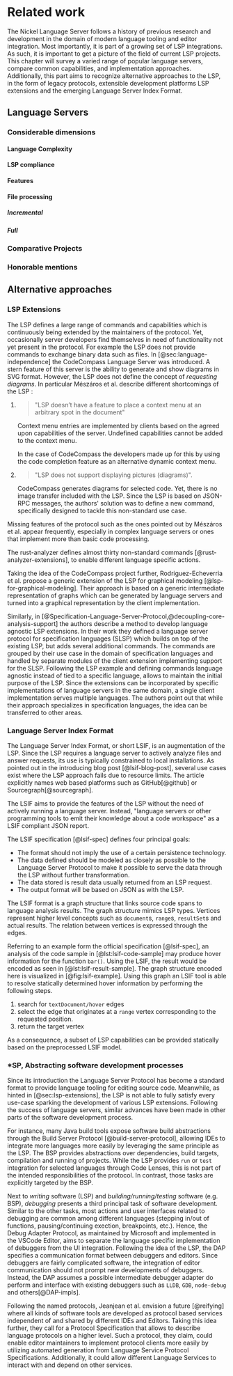 # Related work

The Nickel Language Server follows a history of previous research and development in the domain of modern language tooling and editor integration.
Most importantly, it is part of a growing set of LSP integrations.
As such, it is important to get a picture of the field of current LSP projects.
This chapter will survey a varied range of popular language servers, compare common capabilities, and implementation approaches.
Additionally, this part aims to recognize alternative approaches to the LSP, in the form of legacy protocols, extensible development platforms LSP extensions and the emerging Language Server Index Format.

## Language Servers

### Considerable dimensions

#### Language Complexity

#### LSP compliance

#### Features

#### File processing

##### Incremental

##### Full

### Comparative Projects

<!-- Rust Analyser -->
<!-- Merlin -->
<!-- rnix-lsp -->
<!-- pylance? -->
<!-- Scala & Java LSP (feature LSP extensions) -->
<!-- haskell LSP? (talk to tim) -->

### Honorable mentions


## Alternative approaches

### LSP Extensions

The LSP defines a large range of commands and capabilities which is continuously being extended by the maintainers of the protocol.
Yet, occasionally server developers find themselves in need of functionality not yet present in the protocol.
For example the LSP does not provide commands to exchange binary data such as files.
In [@sec:language-independence] the CodeCompass Language Server was introduced.
A stern feature of this server is the ability to generate and show diagrams in SVG format.
However, the LSP does not define the concept of *requesting diagrams*.
In particular Mészáros et al. describe different shortcomings of the LSP :

1. > "LSP doesn’t have a feature to place a context menu at an arbitrary spot in the document"

   Context menu entries are implemented by clients based on the agreed upon capabilities of the server.
   Undefined capabilities cannot be added to the context menu.

   In the case of CodeCompass the developers made up for this by using the code completion feature as an alternative dynamic context menu.

2. > "LSP does not support displaying pictures (diagrams)".

   CodeCompass generates diagrams for selected code.
   Yet, there is no image transfer included with the LSP.
   Since the LSP is based on JSON-RPC messages, the authors' solution was to define a new command, specifically designed to tackle this non-standard use case.


Missing features of the protocol such as the ones pointed out by Mészáros et al. appear frequently, especially in complex language servers or ones that implement more than basic code processing.

The rust-analyzer defines almost thirty non-standard commands [@rust-analyzer-extensions], to enable different language specific actions.

Taking the idea of the CodeCompass project further, Rodriguez-Echeverria et al. propose a generic extension of the LSP for graphical modeling [@lsp-for-graphical-modeling].
Their approach is based on a generic intermediate representation of graphs which can be generated by language servers and turned into a graphical representation by the client implementation.

Similarly, in [@Specification-Language-Server-Protocol,@decoupling-core-analysis-support] the authors describe a method to develop language agnostic LSP extensions.
In their work they defined a language server protocol for specification languages (SLSP) which builds on top of the existing LSP, but adds several additional commands.
The commands are grouped by their use case in the domain of specification languages and handled by separate modules of the client extension implementing support for the SLSP.
Following the LSP example and defining commands language agnostic instead of tied to a specific language, allows to maintain the initial purpose of the LSP.
Since the extensions can be incorporated by specific implementations of language servers in the same domain, a single client implementation serves multiple languages.
The authors point out that while their approach specializes in specification languages, the idea can be transferred to other areas.

### Language Server Index Format

The Language Server Index Format, or short LSIF, is an augmentation of the LSP.
Since the LSP requires a language server to actively analyze files and answer requests, its use is typically constrained to local installations.
As pointed out in the introducing blog post [@lsif-blog-post], several use cases exist where the LSP approach fails due to resource limits.
The article explicitly names web based platforms such as GitHub[@github] or Sourcegraph[@sourcegraph].

The LSIF aims to provide the features of the LSP without the need of actively running a language server.
Instead, "language servers or other programming tools to emit their knowledge about a code workspace" as a LSIF compliant JSON report.

The LSIF specification [@lsif-spec] defines four principal goals:

- The format should not imply the use of a certain persistence technology.
- The data defined should be modeled as closely as possible to the Language Server Protocol to make it possible to serve the data through the LSP without further transformation.
- The data stored is result data usually returned from an LSP request. 
- The output format will be based on JSON as with the LSP.

The LSIF format is a graph structure that links source code spans to language analysis results.
The graph structure mimics LSP types.
Vertices represent higher level concepts such as `document`s, `range`s, `resultSet`s and actual results.
The relation between vertices is expressed through the edges.

Referring to an example form the official specification [@lsif-spec], an analysis of the code sample in [@lst:lsif-code-sample] may produce hover information for the function `bar()`.
Using the LSIF, the result would be encoded as seen in [@lst:lsif-result-sample].
The graph structure encoded here is visualized in [@fig:lsif-example].
Using this graph an LSIF tool is able to resolve statically determined hover information by performing the following steps.

1. search for `textDocument/hover` edges
2. select the edge that originates at a `range` vertex corresponding to the requested position.
3. return the target vertex

As a consequence, a subset of LSP capabilities can be provided statically based on the preprocessed LSIF model.


### \*SP, Abstracting software development processes

Since its introduction the Language Server Protocol has become a standard format to provide language tooling for editing source code.
Meanwhile, as hinted in [@sec:lsp-extensions], the LSP is not able to fully satisfy every use-case sparking the development of various LSP extensions.
Following the success of language servers, similar advances have been made in other parts of the software development process.

For instance, many Java build tools expose software build abstractions through the Build Server Protocol [@build-server-protocol], allowing IDEs to integrate more languages more easily by leveraging the same principle as the LSP.
The BSP provides abstractions over dependencies, build targets, compilation and running of projects.
While the LSP provides `run` or `test` integration for selected languages through Code Lenses, this is not part of the intended responsibilities of the protocol.
In contrast, those tasks are explicitly targeted by the BSP.

Next to *writing* software (LSP) and *building/running/testing* software (e.g. BSP), *debugging* presents a third principal task of software development.
Similar to the other tasks, most actions and user interfaces related to debugging are common among different languages (stepping in/out of functions, pausing/continuing exection, breakpoints, etc.).
Hence, the Debug Adapter Protocol, as maintained by Microsoft and implemented in the VSCode Editor, aims to separate the language specific implementation of debuggers from the UI integration.
Following the idea of the LSP, the DAP specifies a communication format between debuggers and editors.
Since debuggers are fairly complicated software, the integration of editor communication should not prompt new developments of debuggers.
Instead, the DAP assumes a possible intermediate debugger adapter do perform and interface with existing debuggers such as `LLDB`, `GDB`, `node-debug` and others[@DAP-impls].

Following the named protocols, Jeanjean et al. envision a future [@reifying] where all kinds of software tools are developed as protocol based services independent of and shared by different IDEs and Editors.
Taking this idea further, they call for a Protocol Specification that allows to describe language protocols on a higher level.
Such a protocol, they claim, could enable editor maintainers to implement protocol clients more easily by utilizing automated generation from Language Service Protocol Specifications.
Additionally, it could allow different Language Services to interact with and depend on other services.
